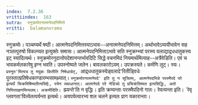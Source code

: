 ```yaml
---
index:  7.2.36
vrittiindex:  163
sutra:  स्नुक्रमोरनात्मनेपदनिमित्ते
vritti:  balamanorama 
---
```


स्नुक्रमोः। पञ्चम्यर्थे षष्ठी। आत्मनेपदनिमित्तस्याऽभावः--अनात्मनेपदनिमित्तम्। अर्थाभावेऽव्ययीभावेन सह नञ्तत्पुरुषो विकल्प्यत इत्युक्तेः समासः। आत्मनेपदनिमित्ताऽभावे सति स्नुक्रम्भ्यां परस्य वलाद्याद्र्धधातुकस्य इट् स्यादित्यर्थः। स्नुक्रमोरनुदात्तोपदेशानन्तर्भावदिटि सिद्धे वचनमिदं नियमार्थमित्याह--अत्रैवेडिति। एवं च भावकर्मलकारेषु इण्न भवति। उपस्नोष्यते जलेन। बावलकारोऽयम्। उपक्रस्यते। कर्मणि लुट्। स्यः। `प्रस्नुत'मित्यत्र तु श्र्युकः कितीति निषेधान्नेट्, `आद्र्धधातुकस्येड्वलादे'रितीड्विधेः पुरस्तात्प्रतिषेधकाण्डारम्भसामथ्र्यात्। `स्नुक्रमोरनात्मनेपदे' इति तु न सूत्रितम्, आत्मनेपदभिन्ने परस्मैपदे परे इत्यर्थे चिक्रमिषिष्यतीत्यसिद्देः, स्येन व्यवधानात्। आत्मनेपदे परे नेडित्र्थे तु प्रचिक्रंसिष्यत इत्यसिद्धिः, अतो निमित्तग्रहणमित्यलम्। अक्रमीदिति। `ह्म्यन्ते'ति न वृद्धिः। इति क्रम्यन्ताः परस्मैपदिनो गातः। रेवत्यन्ता इति। `रेवृ प्लवगता'वित्येतत्पर्यन्ता इत्यर्थः। अयपयेत्यारभ्य शल चलने इत्यतः प्राग यकारान्ताः। 

